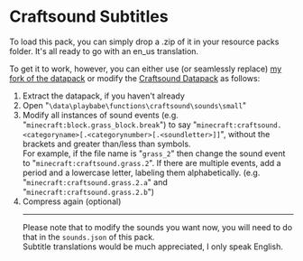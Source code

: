 # Craftsound Subtitles

To load this pack, you can simply drop a .zip of it in your resource packs folder. It's all ready to go with an en_us translation.

To get it to work, however, you can either use (or seamlessly replace) <a href=https://github.com/IIJJ22GG/MC-DP-CraftSound>my fork of the datapack</a> or modify the <a href=https://www.planetminecraft.com/data-pack/craftsound-datapack-all-crafting-come-with-sound/>Craftsound Datapack</a> as follows:
1. Extract the datapack, if you haven't already
2. Open "<code>\data\playbabe\functions\craftsound\sounds\small</code>"
3. Modify all instances of sound events (e.g. "<code>minecraft:block.grass_block.break</code>") to say "<code>minecraft:craftsound.\<categoryname\>[.\<categorynumber\>[.\<soundletter\>]]</code>", without the brackets and greater than/less than symbols.
<br>For example, if the file name is "<code>grass_2</code>" then change the sound event to "<code>minecraft:craftsound.grass.2</code>". If there are multiple events, add a period and a lowercase letter, labeling them alphabetically. (e.g. "<code>minecraft:craftsound.grass.2.a</code>" and "<code>minecraft:craftsound.grass.2.b</code>")<br>
4. Compress again (optional)<br><hr>
Please note that to modify the sounds you want now, you will need to do that in the <code>sounds.json</code> of this pack.<br>
Subtitle translations would be much appreciated, I only speak English.
